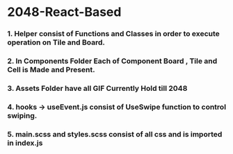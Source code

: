 # 2048-React-Based
### 1. Helper consist of Functions and Classes in order to execute operation on Tile and Board.
### 2. In Components Folder Each of Component Board , Tile and Cell is Made and Present.
### 3. Assets Folder have all GIF Currently Hold till 2048
### 4. hooks -> useEvent.js consist of UseSwipe function to control swiping.
### 5. main.scss and styles.scss consist of all css and is imported in index.js
